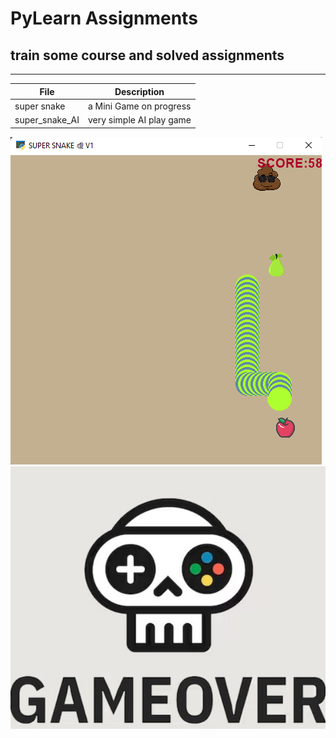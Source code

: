# PyLearn Assignments
## train some course and solved assignments

---
| File      | Description |
| ----------- | ----------- |
|super snake|a Mini Game on progress |
|super_snake_AI|very simple AI play game|
![concentric](super_snake.png)
![concentric](GameOver.jpg)